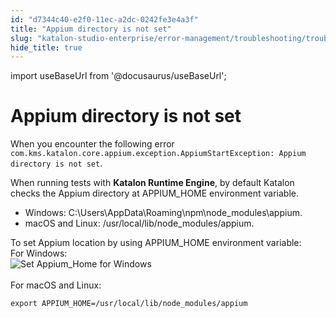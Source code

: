```yaml
---
id: "d7344c40-e2f0-11ec-a2dc-0242fe3e4a3f"
title: "Appium directory is not set"
slug: "katalon-studio-enterprise/error-management/troubleshooting/troubleshoot-mobile-automated-testing/appium-directory-is-not-set"
hide_title: true
---
```

import useBaseUrl from '@docusaurus/useBaseUrl';


# <a id="troubleshooting-9558" class="anchor_top_offset"/><a id="ariaid-title1" class="anchor_top_offset"/>Appium directory is not set

<section xmlns="http://www.w3.org/1999/xhtml" className="section condition"><p className="p">When you encounter the following error <code className="ph codeph">com.kms.katalon.core.appium.exception.AppiumStartException: Appium directory is not set</code>.</p></section> 
<div xmlns="http://www.w3.org/1999/xhtml" className="bodydiv troubleSolution"><section className="section cause"><p className="p">When running tests with <strong className="ph b">Katalon Runtime Engine</strong>, by default Katalon checks the Appium directory at APPIUM_HOME environment variable. </p><ul className="ul"><li className="li">Windows: <span className="ph">C:\Users\AppData\Roaming\npm\node_modules\appium.</span>
      </li><li className="li">macOS and Linux: /usr/local/lib/node_modules/appium.</li></ul></section><section className="section remedy"><div className="li step p"><span className="ph cmd">To set Appium location by using APPIUM_HOME environment variable:</span><div className="itemgroup info">For Windows:</div><div className="itemgroup info"><img className="image" src={useBaseUrl("https://github.com/katalon-studio/docs-images/raw/master/katalon-studio/docs/roubleshooting-automated-mobile-testing/windows-appium-home.png")} alt="Set Appium_Home for Windows" /><br /><br /></div><div className="itemgroup info">For macOS and Linux:<pre className="pre codeblock"><code>export APPIUM_HOME=/usr/local/lib/node_modules/appium</code></pre></div></div></section></div>
